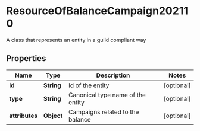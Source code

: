 

# ResourceOfBalanceCampaign202110

A class that represents an entity in a guild compliant way

## Properties

Name | Type | Description | Notes
------------ | ------------- | ------------- | -------------
**id** | **String** | Id of the entity |  [optional]
**type** | **String** | Canonical type name of the entity |  [optional]
**attributes** | **Object** | Campaigns related to the balance |  [optional]




